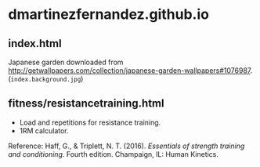 # dmartinezfernandez.github.io

## index.html

Japanese garden downloaded from http://getwallpapers.com/collection/japanese-garden-wallpapers#1076987. (`index.background.jpg`)


## fitness/resistancetraining.html

- Load and repetitions for resistance training.
- 1RM calculator.

Reference: Haff, G., & Triplett, N. T. (2016). *Essentials of strength training and conditioning*. Fourth edition. Champaign, IL: Human Kinetics.